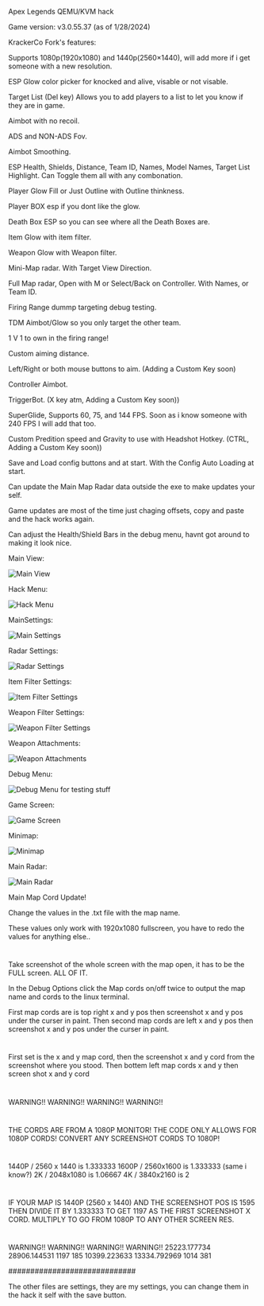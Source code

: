 Apex Legends QEMU/KVM hack

Game version: v3.0.55.37 (as of 1/28/2024)

KrackerCo Fork's features:

Supports 1080p(1920x1080) and 1440p(2560×1440), will add more if i get someone with a new resolution.

ESP Glow color picker for knocked and alive, visable or not visable.

Target List (Del key) Allows you to add players to a list to let you know if they are in game.

Aimbot with no recoil.

ADS and NON-ADS Fov.

Aimbot Smoothing.

ESP Health, Shields, Distance, Team ID, Names, Model Names, Target List Highlight. Can Toggle them all with any combonation.

Player Glow Fill or Just Outline with Outline thinkness.

Player BOX esp if you dont like the glow.

Death Box ESP so you can see where all the Death Boxes are.

Item Glow with item filter.

Weapon Glow with Weapon filter.

Mini-Map radar. With Target View Direction.

Full Map radar, Open with M or Select/Back on Controller. With Names, or Team ID.

Firing Range dummp targeting debug testing.

TDM Aimbot/Glow so you only target the other team.

1 V 1 to own in the firing range!

Custom aiming distance.

Left/Right or both mouse buttons to aim. (Adding a Custom Key soon)

Controller Aimbot.

TriggerBot. (X key atm, Adding a Custom Key soon))

SuperGlide, Supports 60, 75, and 144 FPS. Soon  as i know someone with 240 FPS I will add that too.

Custom Predition speed and Gravity to use with Headshot Hotkey. (CTRL, Adding a Custom Key soon))

Save and Load config buttons and at start. With the Config Auto Loading at start.

Can update the Main Map Radar data outside the exe to make updates your self.

Game updates are most of the time just chaging offsets, copy and paste and the hack works again.

Can adjust the Health/Shield Bars in the debug menu, havnt got around to making it look nice.

Main View:

![Main View](/Pictures/MainGame.png)

Hack Menu:

![Hack Menu](/Pictures/HackMenu.png)

MainSettings:

![Main Settings](/Pictures/MainMenu.png)

Radar Settings:

![Radar Settings](/Pictures/RadarSettings.png)

Item Filter Settings:

![Item Filter Settings](/Pictures/ItemFilters.png)

Weapon Filter Settings:

![Weapon Filter Settings](/Pictures/WeaponFilters.png)

Weapon Attachments:

![Weapon Attachments](/Pictures/WeaponAttachments.png)

Debug Menu:

![Debug Menu for testing stuff](/Pictures/Debug.jpg)

Game Screen:

![Game Screen](/Pictures/GameScreen.png)

Minimap:

![Minimap](/Pictures/Minimap.png)

Main Radar:

![Main Radar](/Pictures/MainRadar.png)



Main Map Cord Update!

Change the values in the .txt file with the map name.

These values only work with 1920x1080 fullscreen, you have to redo the values for anything else..
# 
Take screenshot of the whole screen with the map open, it has to be the FULL screen. ALL OF IT.

In the Debug Options click the Map cords on/off twice to output the map name and cords to the linux terminal.

First map cords are is top right x and y pos then screenshot x and y pos under the curser in paint.
Then second map cords are left x and y pos then screenshot x and y pos under the curser in paint.
# 
First set is the x and y map cord, then the screenshot x and y cord from the screenshot where you stood.
Then bottem left map cords x and y then screen shot x and y cord
#
WARNING!! WARNING!! WARNING!! WARNING!!
#
THE CORDS ARE FROM A 1080P MONITOR!
THE CODE ONLY ALLOWS FOR 1080P CORDS!
CONVERT ANY SCREENSHOT CORDS TO 1080P!
#
1440P / 2560 x 1440 is  1.333333
1600P / 2560x1600  is  1.333333 (same i know?)
2K / 2048x1080     is  1.06667
4K / 3840x2160     is  2
#
IF YOUR MAP IS 1440P (2560 x 1440) AND THE SCREENSHOT POS IS 1595 THEN DIVIDE IT BY 1.333333 TO GET 1197 AS THE FIRST SCREENSHOT X CORD.
MULTIPLY TO GO FROM 1080P TO ANY OTHER SCREEN RES.
#
WARNING!! WARNING!! WARNING!! WARNING!!
25223.177734 28906.144531 1197 185 10399.223633 13334.792969 1014 381


#############################

The other files are settings, they are my settings, you can change them in the hack it self with the save button.